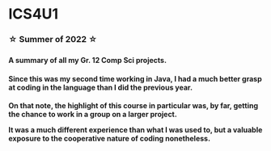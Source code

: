 # ICS4U1
<h3> ☆ Summer of 2022 ☆ <h3>
<h4> A summary of all my Gr. 12 Comp Sci projects.
<h4> Since this was my second time working in Java, I had a much better grasp at coding in the language than I did the previous year. <h4>
	
  
  <h4> On that note, the highlight of this course in particular was, by far, getting the chance to work in a group on a larger project. 
       
 It was a much different experience than what I was used to, but a valuable exposure to the cooperative nature of coding nonetheless. <h4>
